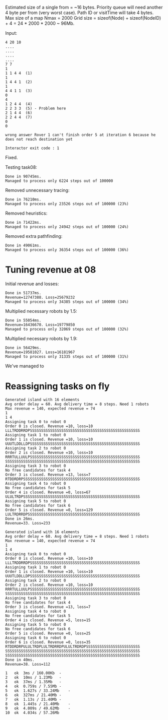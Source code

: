 

Estimated size of a single from = ~16 bytes.
Priority queue will need another 4 byte per from (very worst case).
Path ID or visitTime will take 4 bytes.
Max size of a map Nmax = 2000
Grid size = sizeof(Node) + sizeof(NodeID) + 4 = 24 * 2000 * 2000 ~ 96Mb.



Input:

```
4 20 10
....
....
....
....
7 7
1
1 1 4 4  (1)
1
1 4 4 1  (2)
1
4 4 1 1  (3)
0
4
1 2 4 4  (4)
2 2 3 3  (5) - Problem here
2 1 4 4  (6)
2 2 4 4  (7)
0
0
```

```
wrong answer Rover 1 can't finish order 5 at iteration 6 because he does not reach destination yet

Interactor exit code : 1
```

Fixed.


Testing task08:

```
Done in 90745ms.
Managed to process only 6224 steps out of 100000
```

Removed unnecessary tracing:

```
Done in 76210ms.
Managed to process only 23526 steps out of 100000 (23%)
```

Removed heuristics:

```
Done in 71422ms.
Managed to process only 24942 steps out of 100000 (24%)
```

Removed extra pathfinding:

```
Done in 49061ms.
Managed to process only 36354 steps out of 100000 (36%)
```

# Tuning revenue at 08 #

Initial revenue and losses:

```
Done in 51737ms.
Revenue=12747388. Loss=25679232
Managed to process only 34385 steps out of 100000 (34%)
```

Multiplied necessary robots by 1.5:

```
Done in 55054ms.
Revenue=16436670. Loss=19779850
Managed to process only 32069 steps out of 100000 (32%)
```

Multiplied necessary robots by 1.9:

```
Done in 56429ms.
Revenue=19581027. Loss=16181967
Managed to process only 31335 steps out of 100000 (31%)
```

We've managed to 

# Reassigning tasks on fly #

```
Generated island with 16 elements
Avg order delay = 60. Avg delivery time = 8 steps. Need 1 robots
Max revenue = 140, expected revenue = 74
1
1 4
Assigning task 0 to robot 0
Order 0 is closed. Revenue =10, loss=10
LLLTRDDRRDPSSSSSSSSSSSSSSSSSSSSSSSSSSSSSSSSSSSSSSSSSSSSSSSSS
Assigning task 1 to robot 0
Order 1 is closed. Revenue =10, loss=10
UUUTLDDLLDPSSSSSSSSSSSSSSSSSSSSSSSSSSSSSSSSSSSSSSSSSSSSSSSSS
Assigning task 2 to robot 0
Order 2 is closed. Revenue =10, loss=10
RRRTULLUULPSSSSSSSSSSSSSSSSSSSSSSSSSSSSSSSSSSSSSSSSSSSSSSSSS
SSSSSSSSSSSSSSSSSSSSSSSSSSSSSSSSSSSSSSSSSSSSSSSSSSSSSSSSSSSS
Assigning task 3 to robot 0
No free candidates for task 4
Order 3 is closed. Revenue =13, loss=7
RTDDRDRPSSSSSSSSSSSSSSSSSSSSSSSSSSSSSSSSSSSSSSSSSSSSSSSSSSSS
Assigning task 4 to robot 0
No free candidates for task 5
Order 4 is closed. Revenue =0, loss=67
ULULTRDPSSSSSSSSSSSSSSSSSSSSSSSSSSSSSSSSSSSSSSSSSSSSSSSSSSSS
Assigning task 5 to robot 0
No free candidates for task 6
Order 5 is closed. Revenue =0, loss=129
LULTRDRRDPSSSSSSSSSSSSSSSSSSSSSSSSSSSSSSSSSSSSSSSSSSSSSSSSSS
Done in 26ms.
Revenue=33. Loss=233
```

```
Generated island with 16 elements
Avg order delay = 60. Avg delivery time = 8 steps. Need 1 robots
Max revenue = 140, expected revenue = 74
1
1 4
Assigning task 0 to robot 0
Order 0 is closed. Revenue =10, loss=10
LLLTRDDRRDPSSSSSSSSSSSSSSSSSSSSSSSSSSSSSSSSSSSSSSSSSSSSSSSSS
Assigning task 1 to robot 0
Order 1 is closed. Revenue =10, loss=10
UUUTLDDLLDPSSSSSSSSSSSSSSSSSSSSSSSSSSSSSSSSSSSSSSSSSSSSSSSSS
Assigning task 2 to robot 0
Order 2 is closed. Revenue =10, loss=10
RRRTULLUULPSSSSSSSSSSSSSSSSSSSSSSSSSSSSSSSSSSSSSSSSSSSSSSSSS
SSSSSSSSSSSSSSSSSSSSSSSSSSSSSSSSSSSSSSSSSSSSSSSSSSSSSSSSSSSS
Assigning task 3 to robot 0
No free candidates for task 4
Order 3 is closed. Revenue =13, loss=7
Assigning task 4 to robot 0
No free candidates for task 5
Order 4 is closed. Revenue =5, loss=15
Assigning task 5 to robot 0
No free candidates for task 6
Order 5 is closed. Revenue =0, loss=25
Assigning task 6 to robot 0
Order 6 is closed. Revenue =0, loss=35
RTDDRDRPULULTRDPLULTRDRRDPULULTRDRDPSSSSSSSSSSSSSSSSSSSSSSSS
SSSSSSSSSSSSSSSSSSSSSSSSSSSSSSSSSSSSSSSSSSSSSSSSSSSSSSSSSSSS
SSSSSSSSSSSSSSSSSSSSSSSSSSSSSSSSSSSSSSSSSSSSSSSSSSSSSSSSSSSS
Done in 40ms.
Revenue=38. Loss=112
```


```
1	ok	3ms / 160.00Kb	-
2	ok	10ms / 1.23Mb	-
3	ok	37ms / 1.35Mb	-
4	ok	0.759s / 7.55Mb	-
5	ok	1.627s / 33.24Mb	-
6	ok	327ms / 21.40Mb	-
7	ok	1.13s / 21.40Mb	-
8	ok	1.445s / 21.40Mb	-
9	ok	4.009s / 49.62Mb	-
10	ok	4.034s / 57.26Mb
```